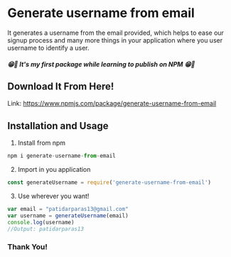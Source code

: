 # Generate username from email

It generates a username from the email provided, which helps to ease our signup process and many more things in your application where you user username to identify a user.

##### 😁🙌 It's my first package while learning to publish on NPM 😁🙌
## Download It From Here! 
Link: https://www.npmjs.com/package/generate-username-from-email
## Installation and Usage
1. Install from npm
```javascript
npm i generate-username-from-email
```
2. Import in you application
```javascript
const generateUsername = require('generate-username-from-email')
```
3. Use wherever you want!
```javascript
var email = "patidarparas13@gmail.com"
var username = generateUsername(email)
console.log(username)
//Output: patidarparas13

```

### Thank You!
